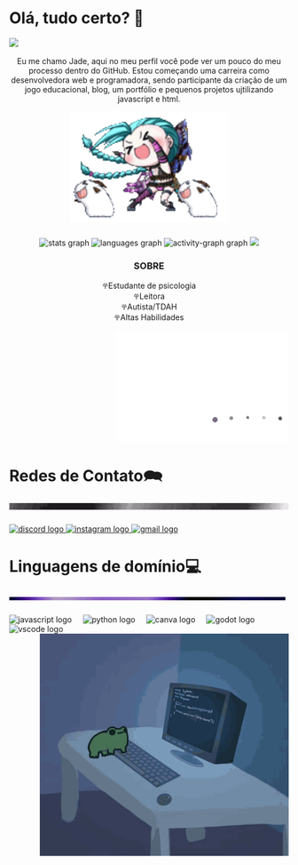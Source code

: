 <h1 align="left"> Olá, tudo certo? 👋</h1>

<img src= "https://tenor.com/bVsyC.gif" />

<p align="center">Eu me chamo Jade, aqui no meu perfil você pode ver um pouco do meu processo dentro do GitHub. Estou começando uma carreira como desenvolvedora web e programadora, sendo participante da criação de um jogo educacional, blog, um portfólio e pequenos projetos ujtilizando javascript e html.</p>

<div align="center">
  <img height="200" src="jinx.gif"  />
</div>

###

###

<div align="center">
  <img src="https://github-readme-stats.vercel.app/api?username=Cebolaedj&hide_title=false&hide_rank=false&show_icons=true&include_all_commits=true&count_private=true&disable_animations=false&theme=dracula&locale=en&hide_border=false&order=1" height="150" alt="stats graph"  />
  <img src="https://github-readme-stats.vercel.app/api/top-langs?username=Cebolaedj&locale=en&hide_title=false&layout=compact&card_width=320&langs_count=3&theme=radical&hide_border=false&order=2" height="150" alt="languages graph"  />
  <img src="https://github-readme-activity-graph.vercel.app/graph?username=Cebolaedj&radius=16&theme=react&area=true&order=5" height="300" alt="activity-graph graph"  />
 <img src="https://tenor.com/bmHaK.gif" />
</div>

###

  <h3 align="center">SOBRE</h3>

  <p align="center">𖣂Estudante de psicologia<br>𖣂Leitora<br>𖣂Autista/TDAH<br>𖣂Altas Habilidades</p>

 <div align="right">
  <img height="200" src="bola.gif"  />
</div>

<h1 align="left">Redes de Contato🗪</h1>
 <img src="divider.gif"/>

###

<div align="left">
  <a href="https://discord.com/channels/@me" target="_blank">
    <img src="https://raw.githubusercontent.com/maurodesouza/profile-readme-generator/master/src/assets/icons/social/discord/default.svg" width="52" height="40" alt="discord logo"  />
  </a>
  <a href="https://www.instagram.com/cibola_reis?igsh=dG5yeWxjZWc1ajZh" target="_blank">
    <img src="https://raw.githubusercontent.com/maurodesouza/profile-readme-generator/master/src/assets/icons/social/instagram/default.svg" width="52" height="40" alt="instagram logo"  />
  </a>
  <a href="jademoraes@acad.ifma.edu.br" target="_blank">
    <img src="https://raw.githubusercontent.com/maurodesouza/profile-readme-generator/master/src/assets/icons/social/gmail/default.svg" width="52" height="40" alt="gmail logo"  />
  </a>
</div>

###

###

<h1 align="left">Linguagens de domínio💻</h1>

<img src="borda.gif"  />

###

###

<div align="left">
  <img src="https://cdn.jsdelivr.net/gh/devicons/devicon/icons/javascript/javascript-original.svg" height="40" alt="javascript logo"  />
  <img width="12" />
  <img src="https://cdn.jsdelivr.net/gh/devicons/devicon/icons/python/python-original.svg" height="40" alt="python logo"  />
  <img width="12" />
  <img src="https://cdn.jsdelivr.net/gh/devicons/devicon/icons/canva/canva-original.svg" height="40" alt="canva logo"  />
  <img width="12" />
  <img src="https://cdn.jsdelivr.net/gh/devicons/devicon/icons/godot/godot-original.svg" height="40" alt="godot logo"  />
  <img width="12" />
  <img src="https://cdn.jsdelivr.net/gh/devicons/devicon/icons/vscode/vscode-original.svg" height="40" alt="vscode logo"  />
</div>
<div align="right">
  <img src="sapo.gif" height="400" alt="sapinho" />
</div>

###

